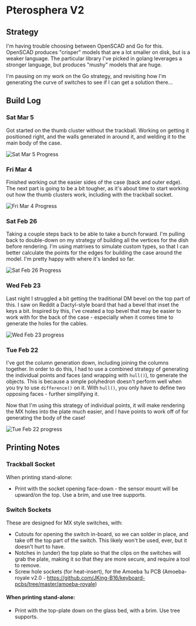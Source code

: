 # Pterosphera V2

## Strategy
I'm having trouble choosing between OpenSCAD and Go for this.  OpenSCAD produces "crisper" models that are a lot smaller on disk, but is a weaker language.  The particular library I've picked in golang leverages a stronger language, but produces "mushy" models that are huge.

I'm pausing on my work on the Go strategy, and revisiting how I'm generating the curve of switches to see if I can get a solution there...

## Build Log

### Sat Mar 5

Got started on the thumb cluster without the trackball.  Working on getting it positioned right, and the walls generated
in around it, and welding it to the main body of the case.

![Sat Mar 5 Progress](docs/build_log/2022-03-05_18-58-16.png)

### Fri Mar 4

Finished working out the easier sides of the case (back and outer edge).  The next part is going to be a bit tougher,
as it's about time to start working out how the thumb clusters work, including with the trackball socket.

![Fri Mar 4 Progress](docs/build_log/2022-03-04_16-45-36.png)

### Sat Feb 26

Taking a couple steps back to be able to take a bunch forward.  I'm pulling back to double-down on my strategy of building
all the vertices for the dish before rendering.  I'm using matrixes to simulate custom types, so that I can better calculate
the points for the edges for building the case around the model.  I'm pretty happy with where it's landed so far.

![Sat Feb 26 Progress](docs/build_log/2022-02-26_13-18-03.png)

### Wed Feb 23

Last night I struggled a bit getting the traditional DM bevel on the top part of this.  I saw on Reddit a Dactyl-style board that had a bevel that inset the keys a bit.  Inspired by this, I've created a top bevel that may be easier to work with for the back of the case - especially when it comes time to generate the holes for the cables.

![Wed Feb 23 progress](docs/build_log/2022-02-23_09-02-37.png)

### Tue Feb 22

I've got the column generation down, including joining the columns together.  In order to do this, I had to use a combined strategy of generating the individual points and faces (and wrapping with `hull()`), to generate the objects.  This is because a simple polyhedron doesn't perform well when you try to use `difference()` on it.  With `hull()`, you only have to define two opposing faces - further simplifying it.

Now that I'm using this strategy of individual points, it will make rendering the MX holes into the plate much easier, and I have points to work off of for generating the body of the case!

![Tue Feb 22 progress](docs/build_log/2022-02-22_11-11-55.png)

## Printing Notes

### Trackball Socket
When printing stand-alone:

  * Print with the socket opening face-down - the sensor mount will be upward/on the top.  Use a brim, and use tree supports.

### Switch Sockets
These are designed for MX style switches, with:

  * Cutouts for opening the switch in-board, so we can solder in place, and take off the top part of the switch.  This likely won't be used, ever, but it doesn't hurt to have.
  * Notches in (under) the top plate so that the clips on the switches will grab the plate, making it so that they are more secure, and require a tool to remove.
  * Screw hole sockets (for heat-insert), for the Amoeba 1u PCB (Amoeba-royale v2.0 - https://github.com/JKing-B16/keyboard-pcbs/tree/master/amoeba-royale)

#### When printing stand-alone:

  * Print with the top-plate down on the glass bed, with a brim.  Use tree supports.
